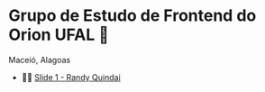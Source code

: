 # Grupo de Estudo de Frontend do Orion UFAL 👋
Maceió, Alagoas 

* 👩‍💻 [Slide 1 - Randy Quindai](https://docs.google.com/presentation/d/1frOFs-cneZvTHG5V2du6qAUHKsXAOw-9Z1RNiVxNKvo/edit?usp=sharing)
